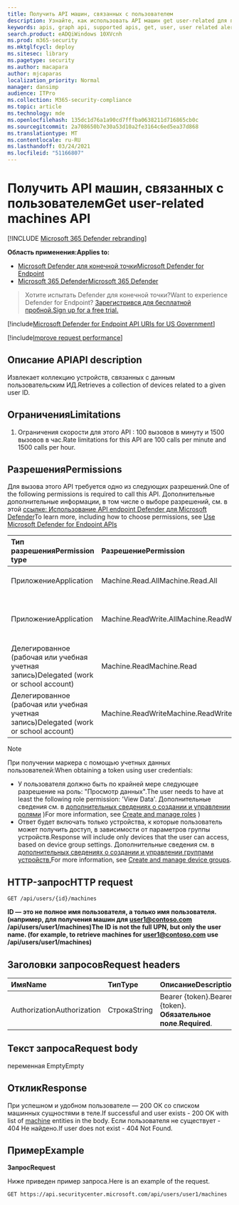 ```yaml
---
title: Получить API машин, связанных с пользователем
description: Узнайте, как использовать API машин get user-related для получения коллекции устройств, связанных с пользовательским ИД в Microsoft Defender for Endpoint.
keywords: apis, graph api, supported apis, get, user, user related alerts
search.product: eADQiWindows 10XVcnh
ms.prod: m365-security
ms.mktglfcycl: deploy
ms.sitesec: library
ms.pagetype: security
ms.author: macapara
author: mjcaparas
localization_priority: Normal
manager: dansimp
audience: ITPro
ms.collection: M365-security-compliance
ms.topic: article
ms.technology: mde
ms.openlocfilehash: 135dc1d76a1a90cd7fffba0638211d716865cb0c
ms.sourcegitcommit: 2a708650b7e30a53d10a2fe3164c6ed5ea37d868
ms.translationtype: MT
ms.contentlocale: ru-RU
ms.lasthandoff: 03/24/2021
ms.locfileid: "51166807"
---
```

# <a name="get-user-related-machines-api"></a><span data-ttu-id="4e17d-104">Получить API машин, связанных с пользователем</span><span class="sxs-lookup"><span data-stu-id="4e17d-104">Get user-related machines API</span></span>

[!INCLUDE [Microsoft 365 Defender rebranding](../../includes/microsoft-defender.md)]

<span data-ttu-id="4e17d-105">**Область применения:**</span><span class="sxs-lookup"><span data-stu-id="4e17d-105">**Applies to:**</span></span>
- [<span data-ttu-id="4e17d-106">Microsoft Defender для конечной точки</span><span class="sxs-lookup"><span data-stu-id="4e17d-106">Microsoft Defender for Endpoint</span></span>](https://go.microsoft.com/fwlink/p/?linkid=2154037)
- [<span data-ttu-id="4e17d-107">Microsoft 365 Defender</span><span class="sxs-lookup"><span data-stu-id="4e17d-107">Microsoft 365 Defender</span></span>](https://go.microsoft.com/fwlink/?linkid=2118804)

> <span data-ttu-id="4e17d-108">Хотите испытать Defender для конечной точки?</span><span class="sxs-lookup"><span data-stu-id="4e17d-108">Want to experience Defender for Endpoint?</span></span> [<span data-ttu-id="4e17d-109">Зарегистрився для бесплатной пробной.</span><span class="sxs-lookup"><span data-stu-id="4e17d-109">Sign up for a free trial.</span></span>](https://www.microsoft.com/microsoft-365/windows/microsoft-defender-atp?ocid=docs-wdatp-exposedapis-abovefoldlink) 


[!include[Microsoft Defender for Endpoint API URIs for US Government](../../includes/microsoft-defender-api-usgov.md)]

[!include[Improve request performance](../../includes/improve-request-performance.md)]

## <a name="api-description"></a><span data-ttu-id="4e17d-110">Описание API</span><span class="sxs-lookup"><span data-stu-id="4e17d-110">API description</span></span>
<span data-ttu-id="4e17d-111">Извлекает коллекцию устройств, связанных с данным пользовательским ИД.</span><span class="sxs-lookup"><span data-stu-id="4e17d-111">Retrieves a collection of devices related to a given user ID.</span></span>


## <a name="limitations"></a><span data-ttu-id="4e17d-112">Ограничения</span><span class="sxs-lookup"><span data-stu-id="4e17d-112">Limitations</span></span>
1. <span data-ttu-id="4e17d-113">Ограничения скорости для этого API : 100 вызовов в минуту и 1500 вызовов в час.</span><span class="sxs-lookup"><span data-stu-id="4e17d-113">Rate limitations for this API are 100 calls per minute and 1500 calls per hour.</span></span>


## <a name="permissions"></a><span data-ttu-id="4e17d-114">Разрешения</span><span class="sxs-lookup"><span data-stu-id="4e17d-114">Permissions</span></span>
<span data-ttu-id="4e17d-115">Для вызова этого API требуется одно из следующих разрешений.</span><span class="sxs-lookup"><span data-stu-id="4e17d-115">One of the following permissions is required to call this API.</span></span> <span data-ttu-id="4e17d-116">Дополнительные дополнительные информации, в том числе о выборе разрешений, см. в этой [ссылке: Использование API endpoint Defender для Microsoft Defender](apis-intro.md)</span><span class="sxs-lookup"><span data-stu-id="4e17d-116">To learn more, including how to choose permissions, see [Use Microsoft Defender for Endpoint APIs](apis-intro.md)</span></span>

<span data-ttu-id="4e17d-117">Тип разрешения</span><span class="sxs-lookup"><span data-stu-id="4e17d-117">Permission type</span></span> |   <span data-ttu-id="4e17d-118">Разрешение</span><span class="sxs-lookup"><span data-stu-id="4e17d-118">Permission</span></span>  |   <span data-ttu-id="4e17d-119">Имя отображения разрешений</span><span class="sxs-lookup"><span data-stu-id="4e17d-119">Permission display name</span></span>
:---|:---|:---
<span data-ttu-id="4e17d-120">Приложение</span><span class="sxs-lookup"><span data-stu-id="4e17d-120">Application</span></span> |   <span data-ttu-id="4e17d-121">Machine.Read.All</span><span class="sxs-lookup"><span data-stu-id="4e17d-121">Machine.Read.All</span></span> |  <span data-ttu-id="4e17d-122">'Read all machine profiles'</span><span class="sxs-lookup"><span data-stu-id="4e17d-122">'Read all machine profiles'</span></span>
<span data-ttu-id="4e17d-123">Приложение</span><span class="sxs-lookup"><span data-stu-id="4e17d-123">Application</span></span> |   <span data-ttu-id="4e17d-124">Machine.ReadWrite.All</span><span class="sxs-lookup"><span data-stu-id="4e17d-124">Machine.ReadWrite.All</span></span> | <span data-ttu-id="4e17d-125">'Read and write all machine information'</span><span class="sxs-lookup"><span data-stu-id="4e17d-125">'Read and write all machine information'</span></span>
<span data-ttu-id="4e17d-126">Делегированное (рабочая или учебная учетная запись)</span><span class="sxs-lookup"><span data-stu-id="4e17d-126">Delegated (work or school account)</span></span> | <span data-ttu-id="4e17d-127">Machine.Read</span><span class="sxs-lookup"><span data-stu-id="4e17d-127">Machine.Read</span></span> | <span data-ttu-id="4e17d-128">'Read machine information'</span><span class="sxs-lookup"><span data-stu-id="4e17d-128">'Read machine information'</span></span>
<span data-ttu-id="4e17d-129">Делегированное (рабочая или учебная учетная запись)</span><span class="sxs-lookup"><span data-stu-id="4e17d-129">Delegated (work or school account)</span></span> | <span data-ttu-id="4e17d-130">Machine.ReadWrite</span><span class="sxs-lookup"><span data-stu-id="4e17d-130">Machine.ReadWrite</span></span> | <span data-ttu-id="4e17d-131">'Read and write machine information'</span><span class="sxs-lookup"><span data-stu-id="4e17d-131">'Read and write machine information'</span></span>

>[!Note]
> <span data-ttu-id="4e17d-132">При получении маркера с помощью учетных данных пользователей:</span><span class="sxs-lookup"><span data-stu-id="4e17d-132">When obtaining a token using user credentials:</span></span>
>- <span data-ttu-id="4e17d-133">У пользователя должно быть по крайней мере следующее разрешение на роль: "Просмотр данных".</span><span class="sxs-lookup"><span data-stu-id="4e17d-133">The user needs to have at least the following role permission: 'View Data'.</span></span> <span data-ttu-id="4e17d-134">Дополнительные сведения см. в [дополнительных сведениях о создании и управлении ролями](user-roles.md) )</span><span class="sxs-lookup"><span data-stu-id="4e17d-134">For more information, see [Create and manage roles](user-roles.md) )</span></span>
>- <span data-ttu-id="4e17d-135">Ответ будет включать только устройства, к которые пользователь может получить доступ, в зависимости от параметров группы устройств.</span><span class="sxs-lookup"><span data-stu-id="4e17d-135">Response will include only devices that the user can access, based on device group settings.</span></span> <span data-ttu-id="4e17d-136">Дополнительные сведения см. в [дополнительных сведениях о создании и управлении группами устройств.](machine-groups.md)</span><span class="sxs-lookup"><span data-stu-id="4e17d-136">For more information, see [Create and manage device groups](machine-groups.md).</span></span>

## <a name="http-request"></a><span data-ttu-id="4e17d-137">HTTP-запрос</span><span class="sxs-lookup"><span data-stu-id="4e17d-137">HTTP request</span></span>
```
GET /api/users/{id}/machines
```

<span data-ttu-id="4e17d-138">**ID — это не полное имя пользователя, а только имя пользователя. (например, для получения машин для user1@contoso.com /api/users/user1/machines)**</span><span class="sxs-lookup"><span data-stu-id="4e17d-138">**The ID is not the full UPN, but only the user name. (for example, to retrieve machines for user1@contoso.com use /api/users/user1/machines)**</span></span>


## <a name="request-headers"></a><span data-ttu-id="4e17d-139">Заголовки запросов</span><span class="sxs-lookup"><span data-stu-id="4e17d-139">Request headers</span></span>

<span data-ttu-id="4e17d-140">Имя</span><span class="sxs-lookup"><span data-stu-id="4e17d-140">Name</span></span> | <span data-ttu-id="4e17d-141">Тип</span><span class="sxs-lookup"><span data-stu-id="4e17d-141">Type</span></span> | <span data-ttu-id="4e17d-142">Описание</span><span class="sxs-lookup"><span data-stu-id="4e17d-142">Description</span></span>
:---|:---|:---
<span data-ttu-id="4e17d-143">Authorization</span><span class="sxs-lookup"><span data-stu-id="4e17d-143">Authorization</span></span> | <span data-ttu-id="4e17d-144">Строка</span><span class="sxs-lookup"><span data-stu-id="4e17d-144">String</span></span> | <span data-ttu-id="4e17d-145">Bearer {token}.</span><span class="sxs-lookup"><span data-stu-id="4e17d-145">Bearer {token}.</span></span> <span data-ttu-id="4e17d-146">**Обязательное поле**.</span><span class="sxs-lookup"><span data-stu-id="4e17d-146">**Required**.</span></span>


## <a name="request-body"></a><span data-ttu-id="4e17d-147">Текст запроса</span><span class="sxs-lookup"><span data-stu-id="4e17d-147">Request body</span></span>
<span data-ttu-id="4e17d-148">переменная Empty</span><span class="sxs-lookup"><span data-stu-id="4e17d-148">Empty</span></span>

## <a name="response"></a><span data-ttu-id="4e17d-149">Отклик</span><span class="sxs-lookup"><span data-stu-id="4e17d-149">Response</span></span>
<span data-ttu-id="4e17d-150">При успешном и удобном пользователе — [](machine.md) 200 ОК со списком машинных сущностями в теле.</span><span class="sxs-lookup"><span data-stu-id="4e17d-150">If successful and user exists - 200 OK with list of [machine](machine.md) entities in the body.</span></span> <span data-ttu-id="4e17d-151">Если пользователя не существует - 404 Не найдено.</span><span class="sxs-lookup"><span data-stu-id="4e17d-151">If user does not exist - 404 Not Found.</span></span>


## <a name="example"></a><span data-ttu-id="4e17d-152">Пример</span><span class="sxs-lookup"><span data-stu-id="4e17d-152">Example</span></span>

<span data-ttu-id="4e17d-153">**Запрос**</span><span class="sxs-lookup"><span data-stu-id="4e17d-153">**Request**</span></span>

<span data-ttu-id="4e17d-154">Ниже приведен пример запроса.</span><span class="sxs-lookup"><span data-stu-id="4e17d-154">Here is an example of the request.</span></span>

```http
GET https://api.securitycenter.microsoft.com/api/users/user1/machines
```
